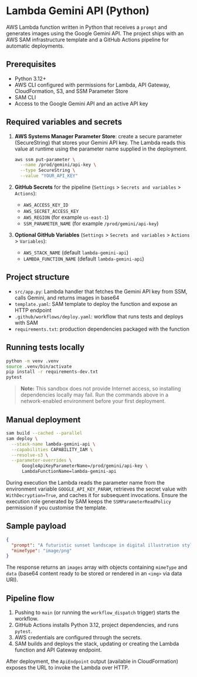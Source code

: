 # Lambda Gemini API (Python)

AWS Lambda function written in Python that receives a `prompt` and generates images using the Google Gemini API. The project ships with an AWS SAM infrastructure template and a GitHub Actions pipeline for automatic deployments.

## Prerequisites

- Python 3.12+
- AWS CLI configured with permissions for Lambda, API Gateway, CloudFormation, S3, and SSM Parameter Store
- SAM CLI
- Access to the Google Gemini API and an active API key

## Required variables and secrets

1. **AWS Systems Manager Parameter Store**: create a secure parameter (SecureString) that stores your Gemini API key. The Lambda reads this value at runtime using the parameter name supplied in the deployment.
   ```bash
   aws ssm put-parameter \
     --name /prod/gemini/api-key \
     --type SecureString \
     --value "YOUR_API_KEY"
   ```

2. **GitHub Secrets** for the pipeline (`Settings` > `Secrets and variables` > `Actions`):
   - `AWS_ACCESS_KEY_ID`
   - `AWS_SECRET_ACCESS_KEY`
   - `AWS_REGION` (for example `us-east-1`)
   - `SSM_PARAMETER_NAME` (for example `/prod/gemini/api-key`)

3. **Optional GitHub Variables** (`Settings` > `Secrets and variables` > `Actions` > `Variables`):
   - `AWS_STACK_NAME` (default `lambda-gemini-api`)
   - `LAMBDA_FUNCTION_NAME` (default `lambda-gemini-api`)

## Project structure

- `src/app.py`: Lambda handler that fetches the Gemini API key from SSM, calls Gemini, and returns images in base64
- `template.yaml`: SAM template to deploy the function and expose an HTTP endpoint
- `.github/workflows/deploy.yaml`: workflow that runs tests and deploys with SAM
- `requirements.txt`: production dependencies packaged with the function

## Running tests locally

```bash
python -m venv .venv
source .venv/bin/activate
pip install -r requirements-dev.txt
pytest
```

> **Note:** This sandbox does not provide Internet access, so installing dependencies locally may fail. Run the commands above in a network-enabled environment before your first deployment.

## Manual deployment

```bash
sam build --cached --parallel
sam deploy \
  --stack-name lambda-gemini-api \
  --capabilities CAPABILITY_IAM \
  --resolve-s3 \
  --parameter-overrides \
      GoogleApiKeyParameterName=/prod/gemini/api-key \
      LambdaFunctionName=lambda-gemini-api
```

During execution the Lambda reads the parameter name from the environment variable `GOOGLE_API_KEY_PARAM`, retrieves the secret value with `WithDecryption=True`, and caches it for subsequent invocations. Ensure the execution role generated by SAM keeps the `SSMParameterReadPolicy` permission if you customise the template.

## Sample payload

```json
{
  "prompt": "A futuristic sunset landscape in digital illustration style",
  "mimeType": "image/png"
}
```

The response returns an `images` array with objects containing `mimeType` and `data` (base64 content ready to be stored or rendered in an `<img>` via data URI).

## Pipeline flow

1. Pushing to `main` (or running the `workflow_dispatch` trigger) starts the workflow.
2. GitHub Actions installs Python 3.12, project dependencies, and runs `pytest`.
3. AWS credentials are configured through the secrets.
4. SAM builds and deploys the stack, updating or creating the Lambda function and API Gateway endpoint.

After deployment, the `ApiEndpoint` output (available in CloudFormation) exposes the URL to invoke the Lambda over HTTP.
